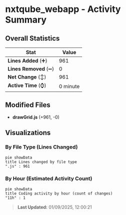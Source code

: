 # nxtqube_webapp - Activity Summary 

## Overall Statistics

| Stat                   | Value                                                             |
| ---------------------- | ----------------------------------------------------------------- |
| **Lines Added** (➕)   | 961                                          |
| **Lines Removed** (➖) | 0                                        |
| **Net Change** (↕)    | 961                |
| **Active Time** (⌚)   | 0 minute |


## Modified Files
- **drawGrid.js** (+961, -0)

## Visualizations

### By File Type (Lines Changed)

```mermaid
pie showData
title Lines changed by file type
".js" : 961
```

### By Hour (Estimated Activity Count)

```mermaid
pie showData
title Coding activity by hour (count of changes)
"11h" : 1
```


> **Last Updated:** 01/09/2025, 12:00:21